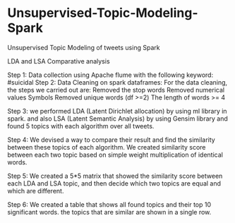 # Unsupervised-Topic-Modeling-Spark
Unsupervised Topic Modeling of tweets using Spark

LDA and LSA Comparative analysis

Step 1: Data collection using Apache flume with the following keyword: #suicidal
Step 2: Data Cleaning on spark dataframes:
  For the data cleaning, the steps we carried out are:
    Removed the stop words
    Removed numerical values
    Symbols
    Removed unique words (df >=2)
    The length of words >= 4
    
 Step 3: we performed LDA (Latent Dirichlet allocation) by using ml library in spark. and also LSA (Latent Semantic Analysis) by using Gensim library and found 5 topics with each algorithm over all tweets.
 
  Step 4: We devised a way to compare their result and find the similarity between these topics of each algorithm. We created similarity score between each two topic based on simple weight multiplication of identical words.
  
  Step 5: We created a 5*5 matrix that showed the similarity score between each LDA and LSA topic, and then decide which two topics are equal and which are different.
  
  Step 6: We created a table that shows all found topics and their top 10 significant words. the topics that are similar are shown in a single row.

